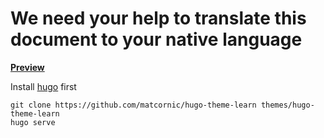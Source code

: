 # We need your help to translate this document to your native language

[**Preview**](https://rustdesk.com/docs/)

Install [hugo](https://gohugo.io/getting-started/installing/) first
```
git clone https://github.com/matcornic/hugo-theme-learn themes/hugo-theme-learn
hugo serve
```
